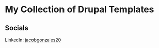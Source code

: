 # My Collection of Drupal Templates

## Socials
LinkedIn: [jacobgonzales20](https://www.linkedin.com/comm/mynetwork/discovery-see-all?usecase=PEOPLE_FOLLOWS&followMember=jacobgonzales20)
